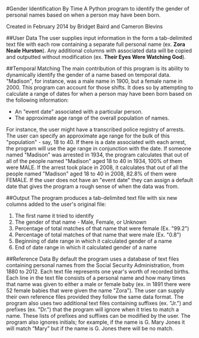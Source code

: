 #Gender Identification By Time
A Python program to identify the gender of personal names based on when a person may have been born.

Created in February 2014 by Bridget Baird and Cameron Blevins

##User Data
The user supplies input information in the form a tab-delimited text file with each row containing a separate full personal name (ex. <b>Zora Neale Hurston</b>). Any additional columns with associated data will be copied and outputted without modification (ex. <b>Their Eyes Were Watching God</b>).

##Temporal Matching 
The main contribution of this program is its ability to dynamically identify the gender of a name based on temporal data. "Madison", for instance, was a male name in 1900, but a female name in 2000. This program can account for those shifts. It does so by attempting to calculate a range of dates for when a person may have been born based on the following information: 

*   An "event date" associated with a particular person. 
*   The approximate age range of the overall population of names.

For instance, the user might have a transcribed police registry of arrests. The user can specify an approximate age range for the bulk of this "population" - say, 18 to 40. If there is a date associated with each arrest, the program will use the age range in conjunction with the date. If someone named "Madison" was arrested in 1934, the program calculates that out of all of the people named "Madison" aged 18 to 40 in 1934, 100% of them were MALE. If the arrest took place in 2008, it calculates that out of all the people named "Madison" aged 18 to 40 in 2008, 82.8% of them were FEMALE. If the user does not have an "event date" they can assign a default date that gives the program a rough sense of when the data was from.

##Output 
The program produces a tab-delimited text file with six new columns added to the user's original file:

1. The first name it tried to identify 
2. The gender of that name - Male, Female, or Unknown 
3. Percentage of total matches of that name that were female (Ex. "99.2") 
4. Percentage of total matches of that name that were male (Ex. "0.8")
5. Beginning of date range in which it calculated gender of a name
6. End of date range in which it calculated gender of a name

##Reference Data 
By default the program uses a database of text files containing personal names from the Social Security Administration, from 1880 to 2012. Each text file represents one year's worth of recorded births. Each line in the text file consists of a personal name and how many times that name was given to either a male or female baby (ex. in 1891 there were 52 female babies that were given the name "Zora"). The user can supply their own reference files provided they follow the same data format. The program also uses two additional text files containing suffixes (ex. "Jr.") and prefixes (ex. "Dr.") that the program will ignore when it tries to match a name. These lists of prefixes and suffixes can be modified by the user. The program also ignores initials; for example, if the name is G. Mary Jones it will match “Mary” but if the name is G. Jones there will be no match.
